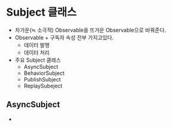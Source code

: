 Subject 클래스
===
* 차가운(≒ 소극적) Observable을 뜨거운 Observable으로 바꿔준다.
* Observable + 구독자 속성 전부 가지고있다.
  * 데이터 발행
  * 데이터 처리
* 주요 Subject 클래스
  * AsyncSubject
  * BehaviorSubject
  * PublishSubject
  * ReplaySubeject

AsyncSubject
---
* 
